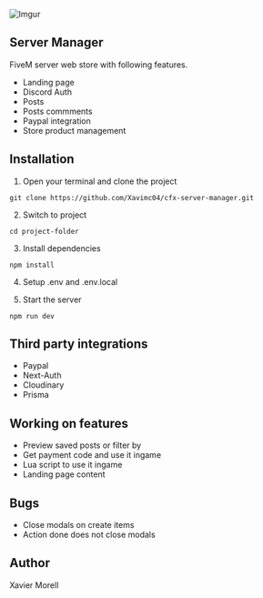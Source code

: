 ![Imgur](https://i.imgur.com/jz1ZV28.png)

## Server Manager

FiveM server web store with following features. 

- Landing page
- Discord Auth
- Posts
- Posts commments
- Paypal integration
- Store product management

## Installation

1. Open your terminal and clone the project

```
git clone https://github.com/Xavimc04/cfx-server-manager.git
```

2. Switch to project

```
cd project-folder
```

3. Install dependencies

```
npm install
```

4. Setup .env and .env.local

5. Start the server

```
npm run dev
```

## Third party integrations

- Paypal
- Next-Auth
- Cloudinary
- Prisma

## Working on features

- Preview saved posts or filter by
- Get payment code and use it ingame
- Lua script to use it ingame
- Landing page content

## Bugs

- Close modals on create items
- Action done does not close modals

## Author

Xavier Morell